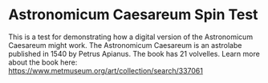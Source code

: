 # Astronomicum Caesareum Spin Test

This is a test for demonstrating how a digital version of the Astronomicum Caesareum might work. The Astronomicum Caesareum is an astrolabe published in 1540 by Petrus Apianus. The book has 21 volvelles. Learn more about the book here: https://www.metmuseum.org/art/collection/search/337061
